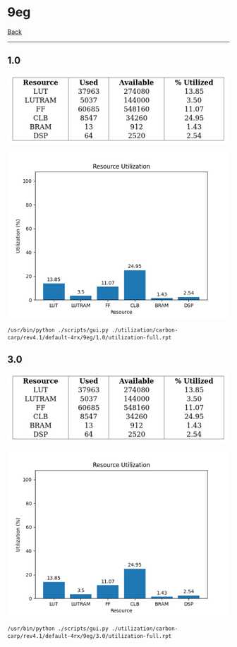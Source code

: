 # 9eg

[Back](<../rev4.1.md>)

---

## 1.0

<p align="center">
	<img src="../../../../../images/carbon-carp/rev4.1/default-4rx/9eg/1.0/table.jpg" />
</p>

<p align="center">
	<img src="../../../../../images/carbon-carp/rev4.1/default-4rx/9eg/1.0/graph.png" />
</p>

`/usr/bin/python ./scripts/gui.py ./utilization/carbon-carp/rev4.1/default-4rx/9eg/1.0/utilization-full.rpt`

## 3.0

<p align="center">
	<img src="../../../../../images/carbon-carp/rev4.1/default-4rx/9eg/3.0/table.jpg" />
</p>

<p align="center">
	<img src="../../../../../images/carbon-carp/rev4.1/default-4rx/9eg/3.0/graph.png" />
</p>

`/usr/bin/python ./scripts/gui.py ./utilization/carbon-carp/rev4.1/default-4rx/9eg/3.0/utilization-full.rpt`

